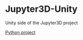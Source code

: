 # Jupyter3D-Unity
Unity side of the Jupyter3D project

[Python project](https://github.com/ubcemergingmedialab/Jupyter3D-Python)
